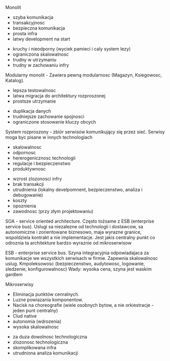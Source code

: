 Monolit
+ szyba komunikacja
+ transakcyjnosc
+ bezpieczna komunikacja
+ prosta infra
+ latwy development na start

- kruchy i nieodporny (wyciek pamieci i caly system lezy)
- ograniczona skalowalnosc
- trudny w utrzymaniu
- trudny w zachowaniu infry

Modularny monolit - Zawiera pewną modularnosc (Magazyn, Ksiegowosc, Katalog).
+ lepsza testowalnosc
+ latwa migracja do architektury rozproszonej
+ prostsze utrzymanie

- duplikacja danych
- trudniejsze zachowanie spojnosci
- ograniczone stosowanie kluczy obcych


System rozproszony - zbiór serwisów komunikujący się przez sieć. Serwisy moga byc pisane w innych technologiach
+ skalowalnosc
+ odpornosc
+ hererogenicznosc technologii
+ regulacje i bezpieczenstwo
+ produktywnosc

- wzrost zlozonosci infry
- brak transakcji
- utrudnienia (lokalny develpomnent, bezpieczenstwo, analiza i debugowanie)
- koszty
- opoznienia
- zawodnosc (przy złym projektowaniu)

SOA - service oriented architecture. Często tożsame z ESB (enterprise service bus).
Uslugi sa niezalezne od technologii i dostawcow, sa autonomiczne i zorientowane biznesowo, maja wyrazne granice, wspoldziela kontrakt a nie implementacje. Jest jakis centralny punkt co odroznia ta architekture bardzo wyraznie od mikroserwisow

ESB - enterprise service bus.
Szyna integracyjnia odpowiadajaca za komunikacje we wszystkich serwisach w firmie.
Zapewnia skalowalnosc uslug. Kmpoleksowosc (bezpieczenstwo, audytowosc, logowanie, sledzenie, konfigurowalnosc)
Wady: wysoka cena, szyna jest waskim gardlem


Mikroserwisy
+ Eliminacja punktów cenralnych.
+ Luzne powiazania komponentow.
+ Nacisk na choreografie (wiele osobnych bytow, a nie orkiestracje - jeden punt centralny)
+ Clud native
+ autonomia (wdrozenia)
+ wysoka skalowalnosc

- za duza dowolnosc technologiczna
- zlozonosc technologiczna
- skomplikowana infra
- utrudniona analiza komunikacji

